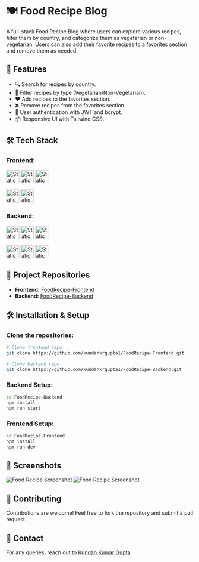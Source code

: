 # 🍽️ Food Recipe Blog

A full-stack Food Recipe Blog where users can explore various recipes, filter them by country, and categorize them as vegetarian or non-vegetarian. Users can also add their favorite recipes to a favorites section and remove them as needed.

## 🚀 Features

- 🔍 Search for recipes by country.
- 🥗 Filter recipes by type (Vegetarian/Non-Vegetarian).
- ❤️ Add recipes to the favorites section.
- ❌ Remove recipes from the favorites section.
- 🔐 User authentication with JWT and bcrypt.
- 📦 Responsive UI with Tailwind CSS.

## 🛠️ Tech Stack

### Frontend:
<p align="left">
  <img alt="Static Badge" src="https://img.shields.io/badge/REACT%20JS-61DAFB?style=for-the-badge&logo=react&logoColor=black" height="35">
  <img alt="Static Badge" src="https://img.shields.io/badge/TAILWIND-06B6D4?style=for-the-badge&logo=tailwind%20css&logoColor=black" height="35">
  <img alt="Static Badge" src="https://img.shields.io/badge/HTML5-E34F26?style=for-the-badge&logo=html5&logoColor=white" height="35">
</p>
<p align="left">
  <img alt="Static Badge" src="https://img.shields.io/badge/JAVASCRIPTS-F7DF1E?style=for-the-badge&logo=javascript&logoColor=black" height="35">
  <img alt="Static Badge" src="https://img.shields.io/badge/CSS3-1572B6?style=for-the-badge&logo=css3" height="35">
</p>

### Backend:
<p>
<img alt="Static Badge" src="https://img.shields.io/badge/NODE.JS-339933?style=for-the-badge&logo=node.js&logoColor=white" height="35">
<img alt="Static Badge" src="https://img.shields.io/badge/express-000000?style=for-the-badge&logo=express" height="35">
<img alt="Static Badge" src="https://img.shields.io/badge/jsonwebtoken-000000?style=for-the-badge&logo=json&logoColor=white" height="35">
</p>
<p>
<img alt="Static Badge" src="https://img.shields.io/badge/MongoDB-47A248?style=for-the-badge&logo=mongodb&logoColor=white" height="35">
<img alt="Static Badge" src="https://img.shields.io/badge/mongoose-880000?style=for-the-badge&logo=mongoose&logoColor=white" height="35">
<img alt="Static Badge" src="https://img.shields.io/badge/bcrypt-4A90E2?style=for-the-badge&logo=lock&logoColor=white" height="35">
</p>

## 📂 Project Repositories

- **Frontend:** [FoodRecipe-Frontend](https://github.com/kundankrgupta1/FoodRecipe-Frontend)
- **Backend:** [FoodRecipe-Backend](https://github.com/kundankrgupta1/FoodRecipe-Backend)

## 🛠️ Installation & Setup

### Clone the repositories:
```sh
# Clone frontend repo
git clone https://github.com/kundankrgupta1/FoodRecipe-Frontend.git

# Clone backend repo
git clone https://github.com/kundankrgupta1/FoodRecipe-Backend.git
```

### Backend Setup:
```sh
cd FoodRecipe-Backend
npm install
npm run start
```

### Frontend Setup:
```sh
cd FoodRecipe-Frontend
npm install
npm run dev
```

## 📸 Screenshots

![Food Recipe Screenshot](https://i.ibb.co/JwSW6wYS/desktop.png)
![Food Recipe Screenshot](https://i.ibb.co/rGmXgrP4/mobile.png)


## 🤝 Contributing
Contributions are welcome! Feel free to fork the repository and submit a pull request.

## 📧 Contact
For any queries, reach out to [Kundan Kumar Gupta](https://github.com/kundankrgupta1).

